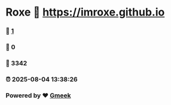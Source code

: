 # Roxe :link: https://imroxe.github.io 
### :page_facing_up: [1](https://imroxe.github.io/tag.html) 
### :speech_balloon: 0 
### :hibiscus: 3342 
### :alarm_clock: 2025-08-04 13:38:26 
### Powered by :heart: [Gmeek](https://github.com/Meekdai/Gmeek)
